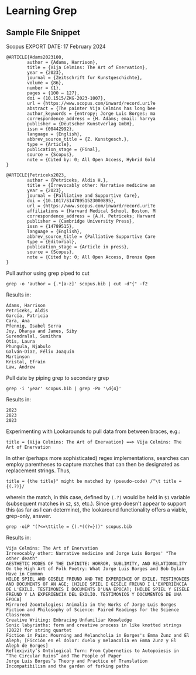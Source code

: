 # Learning Grep

## Sample File Snippet

Scopus
EXPORT DATE: 17 February 2024

```
@ARTICLE{Adams2023100,
        author = {Adams, Harrison},
        title = {Vija Celmins: The Art of Enervation},
        year = {2023},
        journal = {Zeitschrift fur Kunstgeschichte},
        volume = {86},
        number = {1},
        pages = {100 – 127},
        doi = {10.1515/ZKG-2023-1007},
        url = {https://www.scopus.com/inward/record.uri?e
        abstract = {The painter Vija Celmins has long bee
        author_keywords = {entropy; Jorge Luis Borges; ma
        correspondence_address = {H. Adams; email: harrya
        publisher = {Deutscher Kunstverlag GmbH},
        issn = {00442992},
        language = {English},
        abbrev_source_title = {Z. Kunstgesch.},
        type = {Article},
        publication_stage = {Final},
        source = {Scopus},
        note = {Cited by: 0; All Open Access, Hybrid Gold
}

@ARTICLE{Petriceks2023,
        author = {Petriceks, Aldis H.},
        title = {Irrevocably other: Narrative medicine an
        year = {2023},
        journal = {Palliative and Supportive Care},
        doi = {10.1017/S1478951523000895},
        url = {https://www.scopus.com/inward/record.uri?e
        affiliations = {Harvard Medical School, Boston, M
        correspondence_address = {A.H. Petriceks; Harvard
        publisher = {Cambridge University Press},
        issn = {14789515},
        language = {English},
        abbrev_source_title = {Palliative Supportive Care
        type = {Editorial},
        publication_stage = {Article in press},
        source = {Scopus},
        note = {Cited by: 0; All Open Access, Bronze Open
}
```

Pull author using grep piped to cut

```
grep -o 'author = {.*[a-z]' scopus.bib | cut -d"{" -f2
```

Results in:

```
Adams, Harrison
Petriceks, Aldis
García, Patricia
Cara, Ana
Pfennig, Isabel Serra
Joy, Dhanya and James, Siby
Surendralal, Sumithra
Otis, Laura
Phungula, Njabulo
Galván-Díaz, Félix Joaquín
Martinson
Kristal, Efraín
Law, Andrew
```

Pull date by piping grep to secondary grep

```
grep -i 'year' scopus.bib | grep -Po '\d{4}'
```

Results in:

```
2023
2023
2023
```

Experimenting with Lookarounds to pull data from between braces, e.g.:

```
title = {Vija Celmins: The Art of Enervation} ==> Vija Celmins: The Art of Enervation
```
 
In other (perhaps more sophisticated) regex implementations, searches can employ parentheses to capture matches that can then be designated as replacement strings.
Thus,

```
title = {the title}" might be matched by (pseudo-code) /^\t title = {(.?)}/
```

wherein the match, in this case, defined by `(.?)` would be held in `$1` variable (subsequent matches in `$2`, `$3`, etc.). Since grep doesn't appear to support this (as far as I can determine), the lookaround functionality offers a viable, grep-only, answer.

```
grep -oiP "(?<=\ttitle = {).*((?=}))" scopus.bib
```

Results in:

```
Vija Celmins: The Art of Enervation
Irrevocably other: Narrative medicine and Jorge Luis Borges' "The other death"
AESTHETIC MODES OF THE INFINITE: HORROR, SUBLIMITY, AND RELATIONALITY
On the High Art of Folk Poetry: What Jorge Luis Borges and Bob Dylan Have in Common
HILDE SPIEL AND GISÈLE FREUND AND THE EXPERIENCE OF EXILE. TESTIMONIES AND DOCUMENTS OF AN AGE; [HILDE SPIEL I GISÈLE FREUND I L'EXPERIÈNCIA DE L'EXILI. TESTIMONIS I DOCUMENTS D'UNA ÈPOCA]; [HILDE SPIEL Y GISÈLE FREUND Y LA EXPERIENCIA DEL EXILIO. TESTIMONIOS Y DOCUMENTOS DE UNA ÉPOCA]
Mirrored Zoontologies: Animalia in the Works of Jorge Luis Borges
Fiction and Philosophy of Science: Paired Readings for the Science Classroom
Creative Writing: Embracing Unfamiliar Knowledge
Sonic labyrinths: form and creative process in like knotted strings (2022) for string quartet
Fiction in Pain: Mourning and Melancholia in Borges's Emma Zunz and El Aleph; [Ficción en el dolor: duelo y melancolía en Emma Zunz y El Aleph de Borges]
Reflexivity’s Ontological Turn: From Cybernetics to Autopoiesis in “The Circular Ruins” and The People of Paper
Jorge Luis Borges’s Theory and Practice of Translation
Incompatibilism and the garden of forking paths
```
